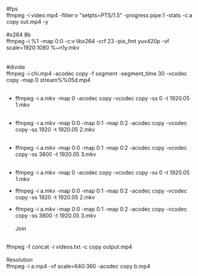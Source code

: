 #fps<br/>
ffmpeg -i video.mp4 -filter:v "setpts=PTS/1.5" -progress pipe:1 -stats -c:a copy out.mp4 -y
<br/>
<br/>
#x264 8b<br/>
ffmpeg -i %1 -map 0:0 -c:v libx264 -crf 23 -pix_fmt yuv420p -vf scale=1920:1080 %~n1y.mkv
<br/>
<br/>
<br/>
#divide<br/>
ffmpeg -i chi.mp4 -acodec copy -f segment -segment_time 30 -vcodec copy -map 0 stream%%05d.mp4
<br/><br/>
* ffmpeg -i a.mkv -map 0 -acodec copy -vcodec copy -ss 0 -t 1920.05 1.mkv
<br/><br/>
* ffmpeg -i a.mkv -map 0:0 -map 0:1 -map 0:2 -acodec copy -vcodec copy -ss 1920 -t 1920.05 2.mkv
<br/><br/>
* ffmpeg -i a.mkv -map 0:0 -map 0:1 -map 0:2 -acodec copy -vcodec copy -ss 3800 -t 1920.05 3.mkv
<br/><br/>
* ffmpeg -i a.mkv -map 0 -acodec copy -vcodec copy -ss 0 -t 1920.05 1.mkv

* ffmpeg -i a.mkv -map 0:0 -map 0:1 -map 0:2 -acodec copy -vcodec copy -ss 1920 -t 1920.05 2.mkv

* ffmpeg -i a.mkv -map 0:0 -map 0:1 -map 0:2 -acodec copy -vcodec copy -ss 3800 -t 1920.05 3.mkv
<br/><br/>
Join
<br/>
ffmpeg -f concat -i videos.txt -c copy output.mp4
<br/><br/>
Resolution
<br/>
ffmpeg -i a.mp4 -vf scale=640:360 -acodec copy b.mp4
<br/>
